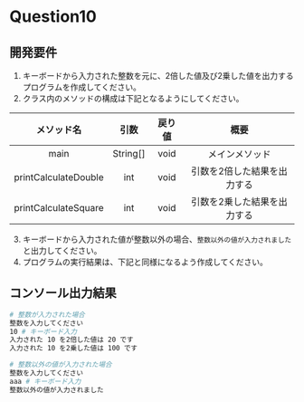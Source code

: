 # Question10

## 開発要件
1. キーボードから入力された整数を元に、2倍した値及び2乗した値を出力するプログラムを作成してください。
2. クラス内のメソッドの構成は下記となるようにしてください。

|メソッド名|引数|戻り値|概要|
|:---:|:---:|:---:|:---:|
|main|String[]|void|メインメソッド|
|printCalculateDouble|int|void|引数を2倍した結果を出力する|
|printCalculateSquare|int|void|引数を2乗した結果を出力する|
3. キーボードから入力された値が整数以外の場合、```整数以外の値が入力されました```と出力してください。
4. プログラムの実行結果は、下記と同様になるよう作成してください。

## コンソール出力結果
```bash
# 整数が入力された場合
整数を入力してください
10 # キーボード入力
入力された 10 を2倍した値は 20 です
入力された 10 を2乗した値は 100 です

# 整数以外の値が入力された場合
整数を入力してください
aaa # キーボード入力
整数以外の値が入力されました
```

